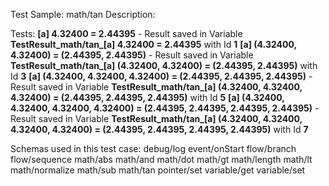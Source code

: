 Test Sample: math/tan
Description: 

Tests:
	**[a] 4.32400 = 2.44395** - Result saved in Variable **TestResult_math/tan_[a] 4.32400 = 2.44395** with Id **1**
	**[a] (4.32400, 4.32400) = (2.44395, 2.44395)** - Result saved in Variable **TestResult_math/tan_[a] (4.32400, 4.32400) = (2.44395, 2.44395)** with Id **3**
	**[a] (4.32400, 4.32400, 4.32400) = (2.44395, 2.44395, 2.44395)** - Result saved in Variable **TestResult_math/tan_[a] (4.32400, 4.32400, 4.32400) = (2.44395, 2.44395, 2.44395)** with Id **5**
	**[a] (4.32400, 4.32400, 4.32400, 4.32400) = (2.44395, 2.44395, 2.44395, 2.44395)** - Result saved in Variable **TestResult_math/tan_[a] (4.32400, 4.32400, 4.32400, 4.32400) = (2.44395, 2.44395, 2.44395, 2.44395)** with Id **7**

Schemas used in this test case:
	debug/log
	event/onStart
	flow/branch
	flow/sequence
	math/abs
	math/and
	math/dot
	math/gt
	math/length
	math/lt
	math/normalize
	math/sub
	math/tan
	pointer/set
	variable/get
	variable/set
